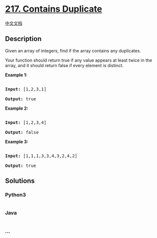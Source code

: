 # [217. Contains Duplicate](https://leetcode.com/problems/contains-duplicate)

[中文文档](/solution/0200-0299/0217.Contains%20Duplicate/README.md)

## Description
<p>Given an array of integers, find if the array contains any duplicates.</p>



<p>Your function should return true if any value appears at least twice in the array, and it should return false if every element is distinct.</p>



<p><strong>Example 1:</strong></p>



<pre>

<strong>Input:</strong> [1,2,3,1]

<strong>Output:</strong> true</pre>



<p><strong>Example 2:</strong></p>



<pre>

<strong>Input: </strong>[1,2,3,4]

<strong>Output:</strong> false</pre>



<p><strong>Example 3:</strong></p>



<pre>

<strong>Input: </strong>[1,1,1,3,3,4,3,2,4,2]

<strong>Output:</strong> true</pre>




## Solutions


<!-- tabs:start -->

### **Python3**

```python

```

### **Java**

```java

```

### **...**
```

```

<!-- tabs:end -->